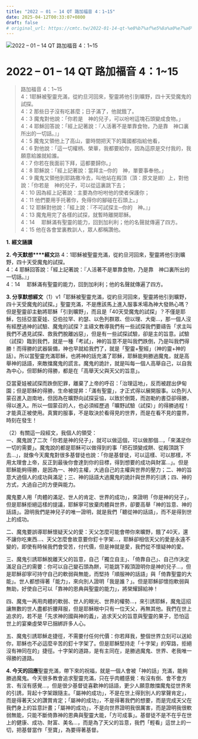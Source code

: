 ```yaml
---
title: "2022 – 01 – 14 QT 路加福音 4：1~15"
date: 2025-04-12T00:33:07+0800
draft: false
# original_url: https://cmtc.tw/2022-01-14-qt-%e8%b7%af%e5%8a%a0%e7%a6%8f%e9%9f%b3-4%ef%bc%9a115
---
```


![2022 – 01 – 14 QT 路加福音 4：1~15](/images/qt.jpg   "2022 – 01 – 14 QT 路加福音 4：1~15")

# 2022 – 01 – 14 QT 路加福音 4：1~15

> 路加福音 4：1~15  
> 4：1耶穌被聖靈充滿，從約旦河回來，聖靈將他引到曠野，四十天受魔鬼的試探。  
> 4：2 那些日子沒有吃甚麼；日子滿了，他就餓了。  
> 4：3 魔鬼對他說：「你若是　神的兒子，可以吩咐這塊石頭變成食物。」  
> 4：4 耶穌回答說：「經上記著說：『人活著不是單靠食物，乃是靠　神口裏所出的一切話。』」  
> 4：5 魔鬼又領他上了高山，霎時間把天下的萬國都指給他看，  
> 4：6 對他說：「這一切權柄、榮華，我都要給你，因為這原是交付我的，我願意給誰就給誰。  
> 4：7 你若在我面前下拜，這都要歸你。」  
> 4：8 耶穌說：「經上記著說：當拜主─你的　神，單要事奉他。」  
> 4：9 魔鬼又領他到耶路撒冷去，叫他站在殿頂（頂：原文是翅）上，對他說：「你若是　神的兒子，可以從這裏跳下去；  
> 4：10 因為經上記著說：主要為你吩咐他的使者保護你；  
> 4：11 他們要用手托著你，免得你的腳碰在石頭上。」  
> 4：12 耶穌對他說：「經上說：『不可試探主─你的　神。』」  
> 4：13 魔鬼用完了各樣的試探，就暫時離開耶穌。  
> 4：14 　耶穌滿有聖靈的能力，回到加利利；他的名聲就傳遍了四方。  
> 4：15 他在各會堂裏教訓人，眾人都稱讚他。

**1.** **經文誦讀**

**2. 今天默想****經文**路 4：1耶穌被聖靈充滿，從約旦河回來，聖靈將他引到曠野，四十天受魔鬼的試探。  
4：4 耶穌回答說：「經上記著說：『人活著不是單靠食物，乃是靠　神口裏所出的一切話。』」  
4：14 　耶穌滿有聖靈的能力，回到加利利；他的名聲就傳遍了四方。

**3. 分享默想經文**（1）v1「耶穌被聖靈充滿，從約旦河回來，聖靈將他引到曠野，四十天受魔鬼的試探。」聖靈充滿，不是應該馬上進入服事禾場為神大發熱心嗎？但是聖靈卻主動將耶穌「引到曠野」，而且是「40天受魔鬼的試探」？不僅是耶穌，包括亞當夏娃、亞伯拉罕、約瑟、以色列群眾、但以理、大衛…，那一個人沒有經歷過神的試驗、魔鬼的試探？主禱文教導我們有一些試探我們要禱告「求主叫我們不遇見試探、救我們脫離凶惡」，但是有一些試探試驗，卻是主的旨意。試驗（試探）臨到我們，就是一種「考試」，神的旨意不是叫我們跌倒，乃是叫我們得勝！而得勝的武器裝備，神也早就給我們了，就是「聖靈+聖經」（神的靈+神的話）。所以當聖靈充滿耶穌，也將神的話充滿了耶穌，耶穌能夠勝過魔鬼，就是高舉神的話語，來敵擋魔鬼的謊言。魔鬼的詭計，就是叫每一個人高舉自己，以自我為中心，但耶穌的得勝，都是在「高舉天父與天父的旨意」。

亞當夏娃被試探而跌倒犯罪，離棄了上帝的呼召：「治理這地」，反而被趕出伊甸園；但是耶穌的得勝，生命被提昇：「滿有聖靈」，才正式得以展開服事。以色列人蒙召進入迦南地，但因為在曠野向試探妥協，以致於倒斃，而迦勒約書亞卻得勝，得以進入。所以一個蒙召的人，也必須經歷過「曠野試驗（試探）」的得勝過程！才能真正被使用。真實的服事，不是取決於看得見的世界，而是在看不見的靈界，時刻在發生！

（2）有關這一段經文，我個人的領受：  
一、魔鬼說了二次「你若是神的兒子」，就可以做這個，可以做那個…，「來滿足你一切的需要」。魔鬼說的都是耶穌可以做得到的事「把石頭變成餅、從殿頂跳下去…」，就像今天魔鬼對很多基督徒也說：「你是基督徒，可以這樣、可以那樣，不用太理會上帝，反正到最後你會達到你的目標，得到想要的成功與財富…」。但是耶穌能夠得勝，是因為一、神的主權，大過自己的主權與世界的壓力；二、神的旨意大過個人的成功與滿足；三、神的話語大過魔鬼的詭計與世界的引誘；四、神的方式，大過自己的方便與能力。

魔鬼要人用「肉體的滿足、世人的肯定、世界的成功」，來證明「你是神的兒子」，但是耶穌拒絕這樣的提議，耶穌寧可放棄肉體與世界，卻要高舉「神的旨意、神的話語」。證明我們是神兒子的唯一證明，就是我們「聽從神的話語」，而不是得到世上的成功。

二、魔鬼要誤導耶穌懷疑天父的愛：天父怎麼可能會帶你來曠野，餓了40天，還不讓你吃東西…、天父怎麼會故意要你釘十字架…，耶穌卻相信天父的愛是永遠不變的，即使有時候我們會受苦，付代價，但是神就是愛，我們從不懷疑神的愛。

三、魔鬼引誘耶穌脫離天父的旨意，自己「獨立自主」、「倚靠自己」、自己作決定滿足自己的需要：你可以自己變石頭為餅，可能跳下殿頂證明你是神的兒子…，但是耶穌卻寧可持守自己的軟弱與無能，而堅持「順服神的話語」與「倚靠聖靈的大能」。世人都想得著「能力」，來向別人證明「我是誰？」。但是耶穌卻懷抱軟弱與無助，好使自己可以「靠神的恩典與聖靈的能力」，將榮耀歸給神！

四、魔鬼一再用肉體的軟弱、世人的眼光、世界的權勢…，來引誘耶穌，魔鬼這招讓無數的世人盡都折腰拜服，但是耶穌眼中只有一位天父，再無其他。我們在世上追求的，若不是「先求神的國與神的義」，追求天父的旨意與聖靈的果子，恐怕這世上的宴樂虛榮早已捆綁許多人心。

五、魔鬼引誘耶穌走捷徑，不需要付任何代價：你若拜我，整個世界立刻可以送給你，耶穌也不必這麼辛苦的釘十字架了。但是耶穌堅持走「十字架」的窄路，拒絕沒有神同在的」捷徑。十字架的道路，是有主同在，是勝過魔鬼、世界、老我唯一得勝的道路。

**4. 今天的回應**聖靈充滿，帶下來的祝福，就是一個人會被「神的話」充滿，能夠勝過魔鬼。今天很多教會追求聖靈充滿，只在乎肉體感覺：有沒有倒、會不會方言、有沒有感覺…，但是很少基督徒喜歡神的話語，更少人願意敵擋魔鬼從世界來的引誘，背起十字架跟隨主。「屬神的成功」，不是在世上得到別人的掌聲肯定」，而是得著天父的讚賞肯定；「屬神的成功」，不是得著我們的想要，而是完成天父在我們身上的旨意計畫；「屬神的成功」，不是向世界證明我很厲害，而是證明我很軟弱無能，只能不斷倚靠神的恩典與聖靈大能，「方可成事」。基督徒不是不在乎在世上的健康、成功、財富、美名…，而是為了天父的旨意，我們「輕看」這世上的一切，把基督當作「至寶」，為要得著基督。
